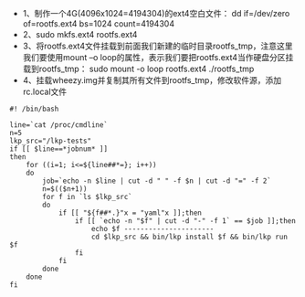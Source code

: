 - 1、制作一个4G(4096x1024=4194304)的ext4空白文件：
dd if=/dev/zero of=rootfs.ext4 bs=1024 count=4194304
- 2、sudo mkfs.ext4 rootfs.ext4
- 3、将rootfs.ext4文件挂载到前面我们新建的临时目录rootfs_tmp，注意这里我们要使用mount –o loop的属性，表示我们要把rootfs.ext4当作硬盘分区挂载到rootfs_tmp：
sudo mount -o loop rootfs.ext4 ./rootfs_tmp
- 4、挂载wheezy.img并复制其所有文件到rootfs_tmp，修改软件源，添加rc.local文件
```
#! /bin/bash

line=`cat /proc/cmdline`
n=5
lkp_src="/lkp-tests"
if [[ $line==*jobnum* ]]
then
	for ((i=1; i<=${line##*=}; i++))
	do
		job=`echo -n $line | cut -d " " -f $n | cut -d "=" -f 2`
		n=$(($n+1))
		for f in `ls $lkp_src`
		do
			if [[ "${f##*.}"x = "yaml"x ]];then 
				if [[ `echo -n "$f" | cut -d "-" -f 1` == $job ]];then
					echo $f ----------------------
					cd $lkp_src && bin/lkp install $f && bin/lkp run $f
				fi
			fi
		done
	done
fi

```
